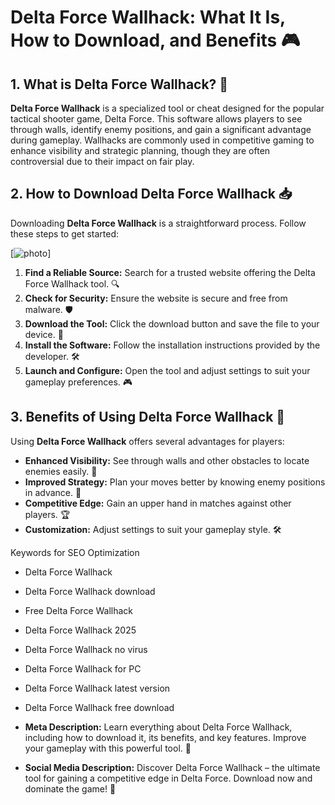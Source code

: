 # Delta Force Wallhack: What It Is, How to Download, and Benefits 🎮

## 1. What is Delta Force Wallhack? 🤔

**Delta Force Wallhack** is a specialized tool or cheat designed for the popular tactical shooter game, Delta Force. This software allows players to see through walls, identify enemy positions, and gain a significant advantage during gameplay. Wallhacks are commonly used in competitive gaming to enhance visibility and strategic planning, though they are often controversial due to their impact on fair play.

## 2. How to Download Delta Force Wallhack 📥

Downloading **Delta Force Wallhack** is a straightforward process. Follow these steps to get started:

[![photo](https://github.com/user-attachments/assets/5333af45-5e01-4466-b20e-d31836e4bd3d)]


1. **Find a Reliable Source:** Search for a trusted website offering the Delta Force Wallhack tool. 🔍
2. **Check for Security:** Ensure the website is secure and free from malware. 🛡️
3. **Download the Tool:** Click the download button and save the file to your device. 💾
4. **Install the Software:** Follow the installation instructions provided by the developer. 🛠️
5. **Launch and Configure:** Open the tool and adjust settings to suit your gameplay preferences. 🎮

## 3. Benefits of Using Delta Force Wallhack 🚀

Using **Delta Force Wallhack** offers several advantages for players:

- **Enhanced Visibility:** See through walls and other obstacles to locate enemies easily. 👀
- **Improved Strategy:** Plan your moves better by knowing enemy positions in advance. 🧠
- **Competitive Edge:** Gain an upper hand in matches against other players. 🏆
- **Customization:** Adjust settings to suit your gameplay style. 🛠️


Keywords for SEO Optimization

- Delta Force Wallhack  
- Delta Force Wallhack download  
- Free Delta Force Wallhack  
- Delta Force Wallhack 2025  
- Delta Force Wallhack no virus  
- Delta Force Wallhack for PC  
- Delta Force Wallhack latest version  
- Delta Force Wallhack free download

- **Meta Description:** Learn everything about Delta Force Wallhack, including how to download it, its benefits, and key features. Improve your gameplay with this powerful tool. 🎯
- **Social Media Description:** Discover Delta Force Wallhack – the ultimate tool for gaining a competitive edge in Delta Force. Download now and dominate the game! 🚀
